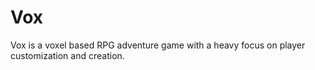 # Vox
Vox is a voxel based RPG adventure game with a heavy focus on player customization and creation.
